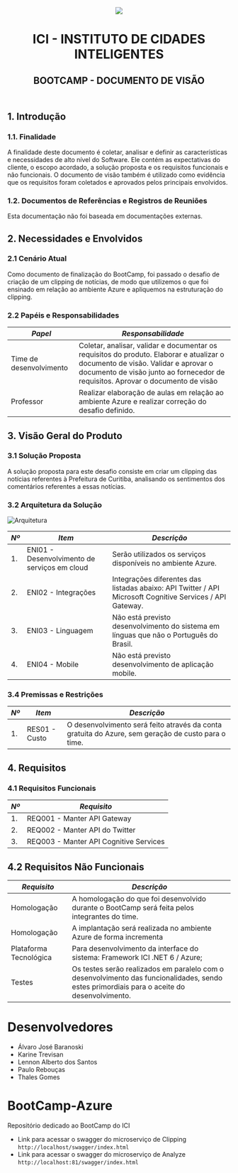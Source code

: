 <header>
 <div>
  <p align="center">
 <image src = "https://media.glassdoor.com/sqll/2425544/instituto-das-cidades-inteligentes-squareLogo-1611168482412.png" </img>
   </p>
 </div> 
 <p align="center">
<h1 align="center">ICI - INSTITUTO DE CIDADES INTELIGENTES</h1>
<h2 align="center">BOOTCAMP - DOCUMENTO DE VISÃO</h2>
 </p>
</header>



## 1. Introdução

### 1.1. Finalidade

A finalidade deste documento é coletar, analisar e definir as características e necessidades de alto nível do Software. Ele contém as expectativas do cliente, o escopo acordado, a solução proposta e os requisitos funcionais e não funcionais. O documento de visão também é utilizado como evidência que os requisitos foram coletados e aprovados pelos principais envolvidos.

### 1.2. Documentos de Referências e Registros de Reuniões

Esta documentação não foi baseada em documentações externas.

## 2. Necessidades e Envolvidos

### 2.1 Cenário Atual

Como documento de finalização do BootCamp, foi passado o desafio de criação de um clipping de notícias, de modo que utilizemos o que foi ensinado em relação ao ambiente Azure e apliquemos na estruturação do clipping.


### 2.2 Papéis e Responsabilidades


| *Papel*  |  *Responsabilidade*  |
| ------------------- | ------------------- |
|  Time de desenvolvimento |  Coletar, analisar, validar e documentar os requisitos do produto. Elaborar e atualizar o documento de visão. Validar e aprovar o documento de visão junto ao fornecedor de requisitos. Aprovar o documento de visão |
|  Professor |  Realizar elaboração de aulas em relação ao ambiente Azure e realizar correção do desafio definido. |

## 3. Visão Geral do Produto

### 3.1 Solução Proposta

A solução proposta para este desafio consiste em criar um clipping das notícias referentes à Prefeitura de Curitiba, analisando os sentimentos dos comentários referentes a essas notícias.

### 3.2 Arquitetura da Solução

![Arquitetura](https://i.ibb.co/4dvrcfr/arqu-jpg.jpg)

| *Nº*  |  *Item*  |  *Descrição* |
| ------------------- | ------------------- | ------------------- |
| 1. | ENI01 - Desenvolvimento de serviços em cloud | Serão utilizados os serviços disponíveis no ambiente Azure. |
| 2. | ENI02 - Integrações  | Integrações diferentes das listadas abaixo: API Twitter / API Microsoft Cognitive Services / API Gateway.|
| 3. | ENI03 - Linguagem | Não está previsto desenvolvimento do sistema em línguas que não o Português do Brasil. |
| 4. | ENI04 - Mobile  | Não está previsto desenvolvimento de aplicação mobile. |

### 3.4 Premissas e Restrições

| *Nº*  |  *Item*  |  *Descrição* |
| ------------------- | ------------------- | ------------------- |
| 1. | RES01 - Custo | O desenvolvimento será feito através da conta gratuita do Azure, sem geração de custo para o time. |

## 4. Requisitos
### 4.1 Requisitos Funcionais

| *Nº*  |  *Requisito*  | 
| ------------------- | ------------------- | 
| 1. | REQ001 - Manter API Gateway | 
| 2. | REQ002 - Manter API do Twitter | 
| 3. | REQ003 - Manter API Cognitive Services | 

## 4.2 Requisitos Não Funcionais

  *Requisito*  |  *Descrição* |
| ------------------- | ------------------- |
| Homologação | A homologação do que foi desenvolvido durante o BootCamp será feita pelos integrantes do time. |
| Homologação | A implantação será realizada no ambiente Azure de forma incrementa |
| Plataforma Tecnológica | Para desenvolvimento da interface do sistema: Framework ICI .NET 6 / Azure; |
| Testes | Os testes serão realizados em paralelo com o desenvolvimento das funcionalidades, sendo estes primordiais para o aceite do desenvolvimento. |

# Desenvolvedores
 - Álvaro José Baranoski
 - Karine Trevisan
 - Lennon Alberto dos Santos
 - Paulo Rebouças 
 - Thales Gomes

# BootCamp-Azure
Repositório dedicado ao BootCamp do ICI

 - Link para acessar o swagger do microserviço de Clipping `http://localhost/swagger/index.html`
 - Link para acessar o swagger do microserviço de Analyze  `http://localhost:81/swagger/index.html`
